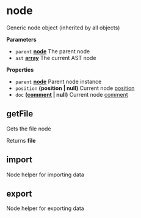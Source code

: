 <!-- Generated by documentation.js. Update this documentation by updating the source code. -->

# node

Generic node object (inherited by all objects)

**Parameters**

-   `parent` **[node](#node)** The parent node
-   `ast` **[array](https://developer.mozilla.org/en-US/docs/Web/JavaScript/Reference/Global_Objects/Array)** The current AST node

**Properties**

-   `parent` **[node](#node)** Parent node instance
-   `position` **(position | null)** Current node [position](POSITION.md)
-   `doc` **([comment](https://developer.mozilla.org/en-US/docs/Web/API/Comment/Comment) | null)** Current node [comment](COMMENT.md)

## getFile

Gets the file node

Returns **file** 

## import

Node helper for importing data

## export

Node helper for exporting data
